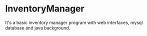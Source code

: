 # InventoryManager
It's a basic inventory manager program with web interfaces, mysql database and java background.
